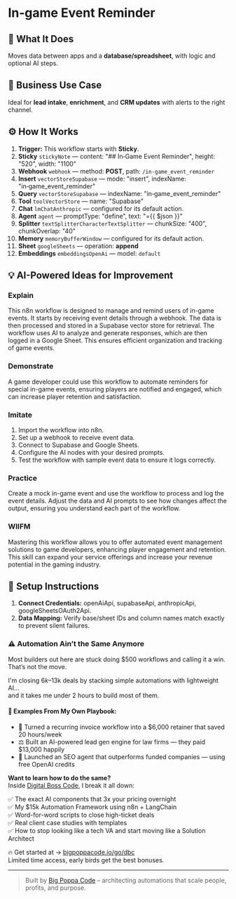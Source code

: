 # In‑game Event Reminder
  ## 🚀 What It Does
  Moves data between apps and a **database/spreadsheet**, with logic and optional AI steps.
  
  ## 💼 Business Use Case
  Ideal for **lead intake**, **enrichment**, and **CRM updates** with alerts to the right channel.
  
  ## ⚙️ How It Works
  1. **Trigger:** This workflow starts with **Sticky**.
  2. **Sticky** `stickyNote` — content: "## In‑Game Event Reminder", height: "520", width: "1100"
3. **Webhook** `webhook` — method: **POST**, path: `/in‑game_event_reminder`
4. **Insert** `vectorStoreSupabase` — mode: "insert", indexName: "in‑game_event_reminder"
5. **Query** `vectorStoreSupabase` — indexName: "in‑game_event_reminder"
6. **Tool** `toolVectorStore` — name: "Supabase"
7. **Chat** `lmChatAnthropic` — configured for its default action.
8. **Agent** `agent` — promptType: "define", text: "={{ $json }}"
9. **Splitter** `textSplitterCharacterTextSplitter` — chunkSize: "400", chunkOverlap: "40"
10. **Memory** `memoryBufferWindow` — configured for its default action.
11. **Sheet** `googleSheets` — operation: **append**
12. **Embeddings** `embeddingsOpenAi` — model: `default`
  
  ## 💡 AI-Powered Ideas for Improvement
  ### Explain
This n8n workflow is designed to manage and remind users of in-game events. It starts by receiving event details through a webhook. The data is then processed and stored in a Supabase vector store for retrieval. The workflow uses AI to analyze and generate responses, which are then logged in a Google Sheet. This ensures efficient organization and tracking of game events.

### Demonstrate
A game developer could use this workflow to automate reminders for special in-game events, ensuring players are notified and engaged, which can increase player retention and satisfaction.

### Imitate
1. Import the workflow into n8n.
2. Set up a webhook to receive event data.
3. Connect to Supabase and Google Sheets.
4. Configure the AI nodes with your desired prompts.
5. Test the workflow with sample event data to ensure it logs correctly.

### Practice
Create a mock in-game event and use the workflow to process and log the event details. Adjust the data and AI prompts to see how changes affect the output, ensuring you understand each part of the workflow.

### WIIFM
Mastering this workflow allows you to offer automated event management solutions to game developers, enhancing player engagement and retention. This skill can expand your service offerings and increase your revenue potential in the gaming industry.
  
  ## 🔧 Setup Instructions
  1. **Connect Credentials:** openAiApi, supabaseApi, anthropicApi, googleSheetsOAuth2Api.
2. **Data Mapping:** Verify base/sheet IDs and column names match exactly to prevent silent failures.
  
### ⚠️ Automation Ain’t the Same Anymore

Most builders out here are stuck doing $500 workflows and calling it a win.  
That’s not the move.  

I'm closing $6k–$13k deals by stacking simple automations with lightweight AI...  
and it takes me under 2 hours to build most of them.

#### 🧠 Examples From My Own Playbook:
- 🔁 Turned a recurring invoice workflow into a $6,000 retainer that saved 20 hours/week  
- ⚖️ Built an AI-powered lead gen engine for law firms — they paid $13,000 happily  
- 🚀 Launched an SEO agent that outperforms funded companies — using free OpenAI credits  

**Want to learn how to do the same?**  
Inside [Digital Boss Code](https://bigpoppacode.io/go/dbc), I break it all down:

✅ The exact AI components that 3x your pricing overnight  
✅ My $15k Automation Framework using n8n + LangChain  
✅ Word-for-word scripts to close high-ticket deals  
✅ Real client case studies with templates  
✅ How to stop looking like a tech VA and start moving like a Solution Architect  

🔥 Get started at → [bigpoppacode.io/go/dbc](https://bigpoppacode.io/go/dbc)  
Limited time access, early birds get the best bonuses.

---
> Built by [Big Poppa Code](https://bigpoppacode.io) – architecting automations that scale people, profits, and purpose.
  
